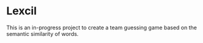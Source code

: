 # Lexcil

This is an in-progress project to create a team guessing game based on the semantic similarity of words.
